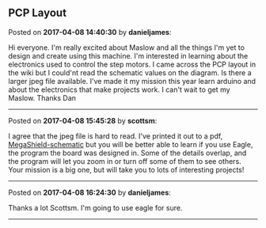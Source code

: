 ## PCP Layout
Posted on **2017-04-08 14:40:30** by **danieljames**:

Hi everyone. I'm really excited about Maslow and all the things I'm yet to design and create using this machine. I'm interested in learning about the electronics used to control the step motors. I came across the PCP layout in the wiki but I could'nt read the schematic values on the diagram. Is there a larger jpeg file available. I've made it my mission this year learn arduino and about the electronics that make projects work.  I can't wait to get my Maslow. Thanks Dan

---

Posted on **2017-04-08 15:45:28** by **scottsm**:

I agree that the jpeg file is hard to read. I've printed it out to a pdf,  [MegaShield-schematic](//muut.com/u/maslowcnc/s3/:maslowcnc:0LN4:megashieldschematic.png.jpg) but you will be better able to learn if you use Eagle, the program the board was designed in. Some of the details overlap, and the program will let you zoom in or turn off some of them to see others. 
 Your mission is a big one, but will take you to lots of interesting projects!

---

Posted on **2017-04-08 16:24:30** by **danieljames**:

Thanks a lot Scottsm. I'm going to use eagle for sure.

---

